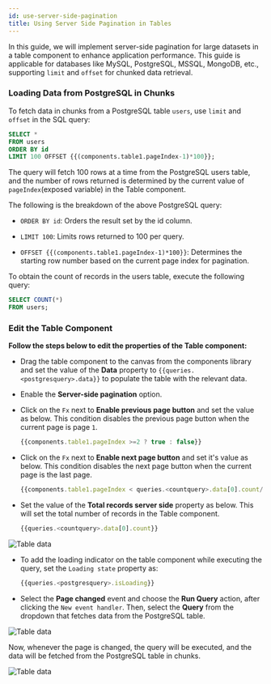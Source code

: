 ```yaml
---
id: use-server-side-pagination
title: Using Server Side Pagination in Tables
---
```


<div style={{paddingBottom:'24px'}}>

In this guide, we will implement server-side pagination for large datasets in a table component to enhance application performance. This guide is applicable for databases like MySQL, PostgreSQL, MSSQL, MongoDB, etc., supporting `limit` and `offset` for chunked data retrieval. 

</div>

<div style={{paddingTop:'24px', paddingBottom:'24px'}}>

### Loading Data from PostgreSQL in Chunks

To fetch data in chunks from a PostgreSQL table `users`, use `limit` and `offset` in the SQL query:

```sql title="PostgreSQL query"
SELECT *
FROM users
ORDER BY id
LIMIT 100 OFFSET {{(components.table1.pageIndex-1)*100}};
```
  
The query will fetch 100 rows at a time from the PostgreSQL users table, and the number of rows returned is determined by the current value of `pageIndex`(exposed variable) in the Table component.

The following is the breakdown of the above PostgreSQL query:

- `ORDER BY id`: Orders the result set by the id column.

- `LIMIT 100`: Limits rows returned to 100 per query.

- `OFFSET {{(components.table1.pageIndex-1)*100}}`: Determines the starting row number based on the current page index for pagination.


To obtain the count of records in the users table, execute the following query:
  
```sql
SELECT COUNT(*)
FROM users;
```

</div>

<div style={{paddingTop:'24px', paddingBottom:'24px'}}>

### Edit the Table Component

**Follow the steps below to edit the properties of the Table component:**

- Drag the table component to the canvas from the components library and set the value of the **Data** property to `{{queries.<postgresquery>.data}}`  to populate the table with the relevant data.

- Enable the **Server-side pagination** option.
- Click on the `Fx` next to **Enable previous page button** and set the value as below. This condition disables the previous page button when the current page is page `1`.

  ```js
  {{components.table1.pageIndex >=2 ? true : false}}
  ```

- Click on the `Fx` next to **Enable next page button** and set it's value as below. This condition disables the next page button when the current page is the last page.
  ```js
  {{components.table1.pageIndex < queries.<countquery>.data[0].count/100 ? true : false}}
  ```

- Set the value of the **Total records server side** property as below. This will set the total number of records in the Table component. 
  ```js
  {{queries.<countquery>.data[0].count}}
  ```

<div style={{textAlign: 'center'}}>
  <img style={{ width:'100%', border:'0', marginBottom:'15px', borderRadius:'5px', boxShadow: '0px 1px 3px rgba(0, 0, 0, 0.2)' }} className="screenshot-full" src="/img/how-to/server-side/pagination-v2.png" alt="Table data" />
</div>


- To add the loading indicator on the table component while executing the query, set the `Loading state` property as:

  ```js
  {{queries.<postgresquery>.isLoading}}
  ```
- Select the **Page changed** event and choose the **Run Query** action, after clicking the `New event handler`. Then, select the **Query** from the dropdown that fetches data from the PostgreSQL table.

<div style={{textAlign: 'center'}}>
<img style={{ width: '100%', border:'0', marginBottom:'15px', borderRadius:'5px', boxShadow: '0px 1px 3px rgba(0, 0, 0, 0.2)' }} className="screenshot-full" src="/img/how-to/server-side/event-v2.png" alt="Table data" />
</div>

Now, whenever the page is changed, the query will be executed, and the data will be fetched from the PostgreSQL table in chunks.

  <div style={{textAlign: 'center'}}>
    <img style={{ border:'0', marginBottom:'15px', borderRadius:'5px', boxShadow: '0px 1px 3px rgba(0, 0, 0, 0.2)' }} className="screenshot-full" src="/img/how-to/server-side/change-v2.gif" alt="Table data" />
  </div>

</div>
